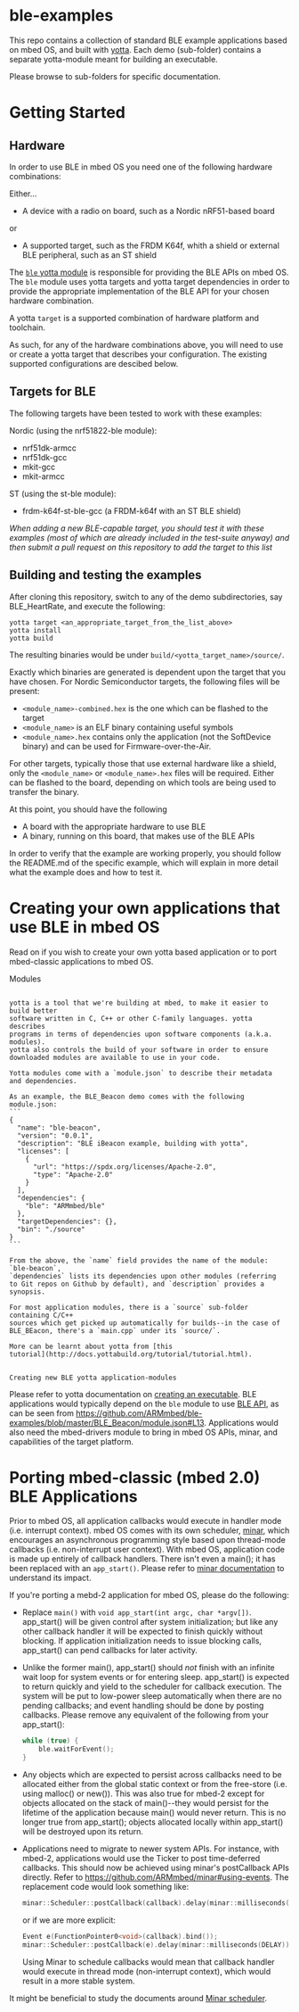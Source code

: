 # ble-examples
This repo contains a collection of standard BLE example applications based on
mbed OS, and built with [yotta](https://github.com/ARMmbed/yotta). Each demo (sub-folder) contains a separate yotta-module
meant for building an executable.

Please browse to sub-folders for specific documentation.

Getting Started
===============

Hardware
--------

In order to use BLE in mbed OS you need one of the following hardware combinations:

Either...

 * A device with a radio on board, such as a Nordic nRF51-based board

or

 * A supported target, such as the FRDM K64f, whith a shield or external BLE peripheral, such as an ST shield

The [`ble` yotta module](https://github.com/ARMmbed/ble) is responsible for
providing the BLE APIs on mbed OS. The `ble` module uses yotta targets and yotta
target dependencies in order to provide the appropriate implementation of the BLE API
for your chosen hardware combination.

A yotta `target` is a supported combination of hardware platform and toolchain.

As such, for any of the hardware combinations above, you will need to use or create a
yotta target that describes your configuration. The existing supported configurations
are descibed below.

Targets for BLE
---------------

The following targets have been tested to work with these examples:

Nordic (using the nrf51822-ble module):

* nrf51dk-armcc
* nrf51dk-gcc
* mkit-gcc
* mkit-armcc

ST (using the st-ble module):

* frdm-k64f-st-ble-gcc (a FRDM-k64f with an ST BLE shield)

*When adding a new BLE-capable target, you should test it with these examples (most
of which are already included in the test-suite anyway) and then submit a pull request
on this repository to add the target to this list*

Building and testing the examples
---------------------------------

After cloning this repository, switch to any of the demo subdirectories, say
BLE_HeartRate, and execute the following:

```Shell
yotta target <an_appropriate_target_from_the_list_above>
yotta install
yotta build
```

The resulting binaries would be under `build/<yotta_target_name>/source/`.

Exactly which binaries are generated is dependent upon the target that you have
chosen. For Nordic Semiconductor targets, the following files will be present:

 * `<module_name>-combined.hex` is the one which can be flashed to the target
 * `<module_name>` is an ELF binary containing useful symbols
 * `<module_name>.hex` contains only the application (not the SoftDevice binary) and can be used for Firmware-over-the-Air.

For other targets, typically those that use external hardware like a shield, only the
`<module_name>` or `<module_name>.hex` files will be required. Either can be flashed
to the board, depending on which tools are being used to transfer the binary.

At this point, you should have the following

* A board with the appropriate hardware to use BLE
* A binary, running on this board, that makes use of the BLE APIs

In order to verify that the example are working properly, you should follow the
README.md of the specific example, which will explain in more detail what the example
does and how to test it.

Creating your own applications that use BLE in mbed OS
======================================================

Read on if you wish to create your own yotta based application or to port
mbed-classic applications to mbed OS.

Modules
~~~~~~~

yotta is a tool that we're building at mbed, to make it easier to build better
software written in C, C++ or other C-family languages. yotta describes
programs in terms of dependencies upon software components (a.k.a. modules).
yotta also controls the build of your software in order to ensure
downloaded modules are available to use in your code.

Yotta modules come with a `module.json` to describe their metadata
and dependencies.

As an example, the BLE_Beacon demo comes with the following module.json:
```
{
  "name": "ble-beacon",
  "version": "0.0.1",
  "description": "BLE iBeacon example, building with yotta",
  "licenses": [
    {
      "url": "https://spdx.org/licenses/Apache-2.0",
      "type": "Apache-2.0"
    }
  ],
  "dependencies": {
    "ble": "ARMmbed/ble"
  },
  "targetDependencies": {},
  "bin": "./source"
}
```

From the above, the `name` field provides the name of the module: `ble-beacon`,
`dependencies` lists its dependencies upon other modules (referring
to Git repos on Github by default), and `description` provides a synopsis.

For most application modules, there is a `source` sub-folder containing C/C++
sources which get picked up automatically for builds--in the case of
BLE_BEacon, there's a `main.cpp` under its `source/`.

More can be learnt about yotta from [this
tutorial](http://docs.yottabuild.org/tutorial/tutorial.html).


Creating new BLE yotta application-modules
~~~~~~~~~~~~~~~~~~~~~~~~~~~~~~~~~~~~~~~~~~

Please refer to yotta documentation on [creating an executable](http://docs.yottabuild.org/tutorial/tutorial.html#Creating%20an%20Executable).
BLE applications would typically depend on the `ble` module to use
[BLE API](https://github.com/ARMmbed/ble), as can be seen from https://github.com/ARMmbed/ble-examples/blob/master/BLE_Beacon/module.json#L13.
Applications would also need the mbed-drivers module to bring in mbed OS APIs, minar, and capabilities of the target platform.

Porting mbed-classic (mbed 2.0) BLE Applications
================================================

Prior to mbed OS, all application callbacks would execute in handler mode
(i.e. interrupt context). mbed OS comes with its own scheduler,
[minar](https://github.com/ARMmbed/minar), which encourages an asynchronous
programming style based upon thread-mode callbacks (i.e. non-interrupt user
context). With mbed OS, application code is made up entirely of callback
handlers. There isn't even a main(); it has been replaced with an
`app_start()`. Please refer to [minar
documentation](https://github.com/ARMmbed/minar#impact) to understand its
impact.

If you're porting a mebd-2 application for mbed OS, please do the following:

* Replace `main()` with `void app_start(int argc, char *argv[])`. app_start()
  will be given control after system initialization; but like any other
  callback handler it will be expected to finish quickly without blocking. If
  application initialization needs to issue blocking calls, app_start() can
  pend callbacks for later activity.

* Unlike the former main(), app_start() should *not* finish with an infinite
  wait loop for system events or for entering sleep. app_start() is expected
  to return quickly and yield to the scheduler for callback execution. The
  system will be put to low-power sleep automatically when there are no
  pending callbacks; and event handling should be done by posting callbacks.
  Please remove any equivalent of the following from your app_start():

  ```C++
  while (true) {
      ble.waitForEvent();
  }
  ```

* Any objects which are expected to persist across callbacks need to be
  allocated either from the global static context or from the free-store (i.e.
  using malloc() or new()). This was also true for mbed-2 except for objects
  allocated on the stack of main()--they would persist for the lifetime of the
  application because main() would never return. This is no longer true from
  app_start(); objects allocated locally within app_start() will be destroyed
  upon its return.

* Applications need to migrate to newer system APIs. For instance, with
  mbed-2, applications would use the Ticker to post time-deferred callbacks.
  This should now be achieved using minar's postCallback APIs directly. Refer
  to https://github.com/ARMmbed/minar#using-events. The replacement code would
  look something like:

  ```C++
  minar::Scheduler::postCallback(callback).delay(minar::milliseconds(DELAY));
  ```

  or if we are more explicit:

  ```C++
  Event e(FunctionPointer0<void>(callback).bind());
  minar::Scheduler::postCallback(e).delay(minar::milliseconds(DELAY));
  ```

  Using Minar to schedule callbacks would mean that callback handler would
  execute in thread mode (non-interrupt context), which would result in a more
  stable system.

It might be beneficial to study the documents around [Minar
scheduler](https://github.com/ARMmbed/minar#minar-scheduler).
